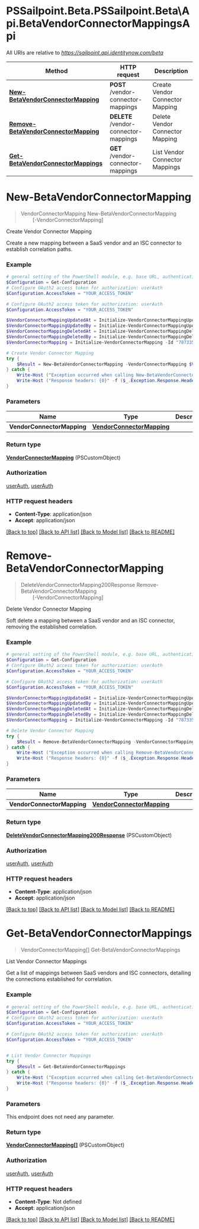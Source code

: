 # PSSailpoint.Beta.PSSailpoint.Beta\Api.BetaVendorConnectorMappingsApi

All URIs are relative to *https://sailpoint.api.identitynow.com/beta*

Method | HTTP request | Description
------------- | ------------- | -------------
[**New-BetaVendorConnectorMapping**](BetaVendorConnectorMappingsApi.md#New-BetaVendorConnectorMapping) | **POST** /vendor-connector-mappings | Create Vendor Connector Mapping
[**Remove-BetaVendorConnectorMapping**](BetaVendorConnectorMappingsApi.md#Remove-BetaVendorConnectorMapping) | **DELETE** /vendor-connector-mappings | Delete Vendor Connector Mapping
[**Get-BetaVendorConnectorMappings**](BetaVendorConnectorMappingsApi.md#Get-BetaVendorConnectorMappings) | **GET** /vendor-connector-mappings | List Vendor Connector Mappings


<a id="New-BetaVendorConnectorMapping"></a>
# **New-BetaVendorConnectorMapping**
> VendorConnectorMapping New-BetaVendorConnectorMapping<br>
> &nbsp;&nbsp;&nbsp;&nbsp;&nbsp;&nbsp;&nbsp;&nbsp;[-VendorConnectorMapping] <PSCustomObject><br>

Create Vendor Connector Mapping

Create a new mapping between a SaaS vendor and an ISC connector to establish correlation paths. 

### Example
```powershell
# general setting of the PowerShell module, e.g. base URL, authentication, etc
$Configuration = Get-Configuration
# Configure OAuth2 access token for authorization: userAuth
$Configuration.AccessToken = "YOUR_ACCESS_TOKEN"

# Configure OAuth2 access token for authorization: userAuth
$Configuration.AccessToken = "YOUR_ACCESS_TOKEN"

$VendorConnectorMappingUpdatedAt = Initialize-VendorConnectorMappingUpdatedAt -Time (Get-Date) -Valid $true
$VendorConnectorMappingUpdatedBy = Initialize-VendorConnectorMappingUpdatedBy -String "user-67891" -Valid $true
$VendorConnectorMappingDeletedAt = Initialize-VendorConnectorMappingDeletedAt -Time (Get-Date) -Valid $false
$VendorConnectorMappingDeletedBy = Initialize-VendorConnectorMappingDeletedBy -String "MyString" -Valid $false
$VendorConnectorMapping = Initialize-VendorConnectorMapping -Id "78733556-9ea3-4f59-bf69-e5cd92b011b4" -Vendor "Example vendor" -Connector "Example connector" -CreatedAt (Get-Date) -CreatedBy "admin" -UpdatedAt $VendorConnectorMappingUpdatedAt -UpdatedBy $VendorConnectorMappingUpdatedBy -DeletedAt $VendorConnectorMappingDeletedAt -DeletedBy $VendorConnectorMappingDeletedBy # VendorConnectorMapping | 

# Create Vendor Connector Mapping
try {
    $Result = New-BetaVendorConnectorMapping -VendorConnectorMapping $VendorConnectorMapping
} catch {
    Write-Host ("Exception occurred when calling New-BetaVendorConnectorMapping: {0}" -f ($_.ErrorDetails | ConvertFrom-Json))
    Write-Host ("Response headers: {0}" -f ($_.Exception.Response.Headers | ConvertTo-Json))
}
```

### Parameters

Name | Type | Description  | Notes
------------- | ------------- | ------------- | -------------
 **VendorConnectorMapping** | [**VendorConnectorMapping**](VendorConnectorMapping.md)|  | 

### Return type

[**VendorConnectorMapping**](VendorConnectorMapping.md) (PSCustomObject)

### Authorization

[userAuth](../README.md#userAuth), [userAuth](../README.md#userAuth)

### HTTP request headers

 - **Content-Type**: application/json
 - **Accept**: application/json

[[Back to top]](#) [[Back to API list]](../README.md#documentation-for-api-endpoints) [[Back to Model list]](../README.md#documentation-for-models) [[Back to README]](../README.md)

<a id="Remove-BetaVendorConnectorMapping"></a>
# **Remove-BetaVendorConnectorMapping**
> DeleteVendorConnectorMapping200Response Remove-BetaVendorConnectorMapping<br>
> &nbsp;&nbsp;&nbsp;&nbsp;&nbsp;&nbsp;&nbsp;&nbsp;[-VendorConnectorMapping] <PSCustomObject><br>

Delete Vendor Connector Mapping

Soft delete a mapping between a SaaS vendor and an ISC connector, removing the established correlation. 

### Example
```powershell
# general setting of the PowerShell module, e.g. base URL, authentication, etc
$Configuration = Get-Configuration
# Configure OAuth2 access token for authorization: userAuth
$Configuration.AccessToken = "YOUR_ACCESS_TOKEN"

# Configure OAuth2 access token for authorization: userAuth
$Configuration.AccessToken = "YOUR_ACCESS_TOKEN"

$VendorConnectorMappingUpdatedAt = Initialize-VendorConnectorMappingUpdatedAt -Time (Get-Date) -Valid $true
$VendorConnectorMappingUpdatedBy = Initialize-VendorConnectorMappingUpdatedBy -String "user-67891" -Valid $true
$VendorConnectorMappingDeletedAt = Initialize-VendorConnectorMappingDeletedAt -Time (Get-Date) -Valid $false
$VendorConnectorMappingDeletedBy = Initialize-VendorConnectorMappingDeletedBy -String "MyString" -Valid $false
$VendorConnectorMapping = Initialize-VendorConnectorMapping -Id "78733556-9ea3-4f59-bf69-e5cd92b011b4" -Vendor "Example vendor" -Connector "Example connector" -CreatedAt (Get-Date) -CreatedBy "admin" -UpdatedAt $VendorConnectorMappingUpdatedAt -UpdatedBy $VendorConnectorMappingUpdatedBy -DeletedAt $VendorConnectorMappingDeletedAt -DeletedBy $VendorConnectorMappingDeletedBy # VendorConnectorMapping | 

# Delete Vendor Connector Mapping
try {
    $Result = Remove-BetaVendorConnectorMapping -VendorConnectorMapping $VendorConnectorMapping
} catch {
    Write-Host ("Exception occurred when calling Remove-BetaVendorConnectorMapping: {0}" -f ($_.ErrorDetails | ConvertFrom-Json))
    Write-Host ("Response headers: {0}" -f ($_.Exception.Response.Headers | ConvertTo-Json))
}
```

### Parameters

Name | Type | Description  | Notes
------------- | ------------- | ------------- | -------------
 **VendorConnectorMapping** | [**VendorConnectorMapping**](VendorConnectorMapping.md)|  | 

### Return type

[**DeleteVendorConnectorMapping200Response**](DeleteVendorConnectorMapping200Response.md) (PSCustomObject)

### Authorization

[userAuth](../README.md#userAuth), [userAuth](../README.md#userAuth)

### HTTP request headers

 - **Content-Type**: application/json
 - **Accept**: application/json

[[Back to top]](#) [[Back to API list]](../README.md#documentation-for-api-endpoints) [[Back to Model list]](../README.md#documentation-for-models) [[Back to README]](../README.md)

<a id="Get-BetaVendorConnectorMappings"></a>
# **Get-BetaVendorConnectorMappings**
> VendorConnectorMapping[] Get-BetaVendorConnectorMappings<br>

List Vendor Connector Mappings

Get a list of mappings between SaaS vendors and ISC connectors, detailing the connections established for correlation. 

### Example
```powershell
# general setting of the PowerShell module, e.g. base URL, authentication, etc
$Configuration = Get-Configuration
# Configure OAuth2 access token for authorization: userAuth
$Configuration.AccessToken = "YOUR_ACCESS_TOKEN"

# Configure OAuth2 access token for authorization: userAuth
$Configuration.AccessToken = "YOUR_ACCESS_TOKEN"


# List Vendor Connector Mappings
try {
    $Result = Get-BetaVendorConnectorMappings
} catch {
    Write-Host ("Exception occurred when calling Get-BetaVendorConnectorMappings: {0}" -f ($_.ErrorDetails | ConvertFrom-Json))
    Write-Host ("Response headers: {0}" -f ($_.Exception.Response.Headers | ConvertTo-Json))
}
```

### Parameters
This endpoint does not need any parameter.

### Return type

[**VendorConnectorMapping[]**](VendorConnectorMapping.md) (PSCustomObject)

### Authorization

[userAuth](../README.md#userAuth), [userAuth](../README.md#userAuth)

### HTTP request headers

 - **Content-Type**: Not defined
 - **Accept**: application/json

[[Back to top]](#) [[Back to API list]](../README.md#documentation-for-api-endpoints) [[Back to Model list]](../README.md#documentation-for-models) [[Back to README]](../README.md)

